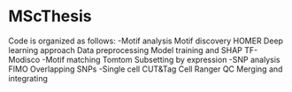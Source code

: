 # MScThesis
Code is organized as follows:
-Motif analysis
  Motif discovery
    HOMER
    Deep learning approach
      Data preprocessing
      Model training and SHAP
      TF-Modisco
  -Motif matching
    Tomtom
    Subsetting by expression 
  -SNP analysis
    FIMO
    Overlapping SNPs
-Single cell CUT&Tag
  Cell Ranger
  QC
  Merging and integrating
  
